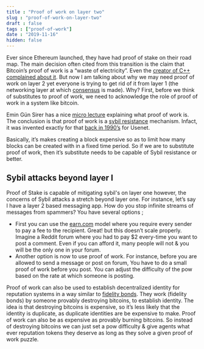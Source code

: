 ```yaml
---
title : "Proof of work on layer two"
slug : "proof-of-work-on-layer-two"
draft : false
tags : ["proof-of-work"]
date : "2019-11-16"
hidden: false
---
```


Ever since Ethereum launched, they have had proof of stake on their road map. The main decision often cited from this transition is the claim that Bitcoin’s proof of work is a “waste of electricity”.
Even the [creator of C++ complained about it](https://www.youtube.com/watch?v=uTxRF5ag27A). But now I am talking about why we may need proof of work on layer 2 yet everyone is trying to get rid of it from layer 1 (the networking layer at which [consensus](https://www.investopedia.com/terms/c/consensus-mechanism-cryptocurrency.asp) is made). Why?
First, before we think of substitutes to proof of work, we need to acknowledge the role of  proof of work in  a system like bitcoin.

Emin Gün Sirer has a nice [micro lecture](https://twitter.com/el33th4xor/status/1006931729679044608?lang=en) explaining what proof of work is.
The conclusion is that proof of work is a [sybil resistance](https://en.wikipedia.org/wiki/Sybil_attack) mechanism. Infact, it was invented exactly for that [back in 1990’s](https://en.wikipedia.org/wiki/Hashcash) for Usenet.

Basically, it’s makes creating a block expensive so as to limit how many blocks can be created with in a fixed time period.
So if we are to substitute proof of work, then it’s substitute needs to be capable of Sybil resistance or better.

## Sybil attacks beyond layer I

Proof of Stake is capable of  mitigating sybil's on layer one however, the concerns of Sybil attacks a stretch beyond layer one. For instance,  let’s say I have a layer 2 based messaging app.  How do you stop infinite streams of messages from spammers?
You have several options ;

- First you can use the [earn.com](https://www.inc.com/sonya-mann/earn-com-21-co-cryptocurrency-email.html) model where you require every sender to pay a fee to the recipient.
Great! but this doesn’t scale properly. Imagine a Reddit forum where you had to pay $2 every-time you want to post a comment. Even if you can afford it, many people will not & you will be the only one in your forum.
- Another option is now to use proof of work. For instance, before you are  allowed to send a message or post on forum, You have to do a small proof of work before you post. You can adjust the difficulty of the pow based on the rate at which someone is posting.

Proof of work can also be used to establish decentralized identity for reputation systems in a way similar to [fidelity bonds](https://en.bitcoin.it/wiki/Fidelity_bonds).
They work (fidelity bonds) by someone provably destroying bitcoins, to establish identity. The idea is that destroying bitcoins is expensive, so it’s less likely that the identity is duplicate, as duplicate identities are be expensive to make. Proof of work can also be as expensive as provably burning bitcoins. So instead of destroying bitcoins we can just set a pow difficulty & give agents what ever reputation tokens they deserve as long as they solve a given proof of work puzzle.
